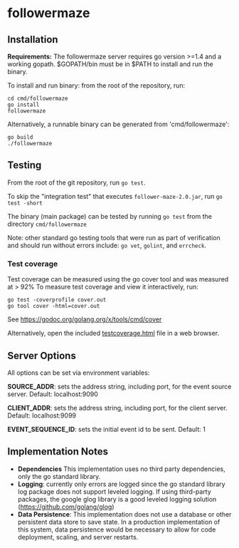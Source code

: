 # followermaze

## Installation

**Requirements:** The followermaze server requires go version >=1.4 and a
working gopath. $GOPATH/bin must be in $PATH to install and run the binary. 

To install and run binary: from the root of the repository, run:

```
cd cmd/followermaze
go install 
followermaze 
```

Alternatively, a runnable binary can be generated from 'cmd/followermaze':

```
go build
./followermaze
```

## Testing

From the root of the git repository, run `go test`. 

To skip the "integration test" that executes `follower-maze-2.0.jar`, run `go
test -short`

The binary (main package) can be tested by running `go test` from the directory
`cmd/followermaze`

Note: other standard go testing tools that were run as part of verification and should run without
errors include:
`go vet`, `golint`, and `errcheck`.

### Test coverage
Test coverage can be measured using the go cover tool and was measured at > 92%
To measure test coverage and view it interactively, run:

```
go test -coverprofile cover.out 
go tool cover -html=cover.out
```
See https://godoc.org/golang.org/x/tools/cmd/cover

Alternatively, open the included [testcoverage.html](testcoverage.html) file in a web browser.

## Server Options

All options can be set via environment variables:

**SOURCE_ADDR**: sets the address string, including port, for the event
source server. Default: localhost:9090

**CLIENT_ADDR**:  sets the address string, including port, for the client
server. Default: localhost:9099

**EVENT_SEQUENCE_ID**: sets the initial event id to be sent. Default: 1


## Implementation Notes

- **Dependencies** This implementation uses no third party dependencies, only the go standard library. 
- **Logging**: currently only errors are logged since the go standard library
    log package does not support leveled logging. If using third-party
    packages, the google glog library is a good leveled logging solution
    (https://github.com/golang/glog)
- **Data Persistence**: This implementation does not use a database or other
    persistent data store to save state. In a production implementation of this
    system, data persistence would be necessary to allow for code deployment,
    scaling, and server restarts. 

	
